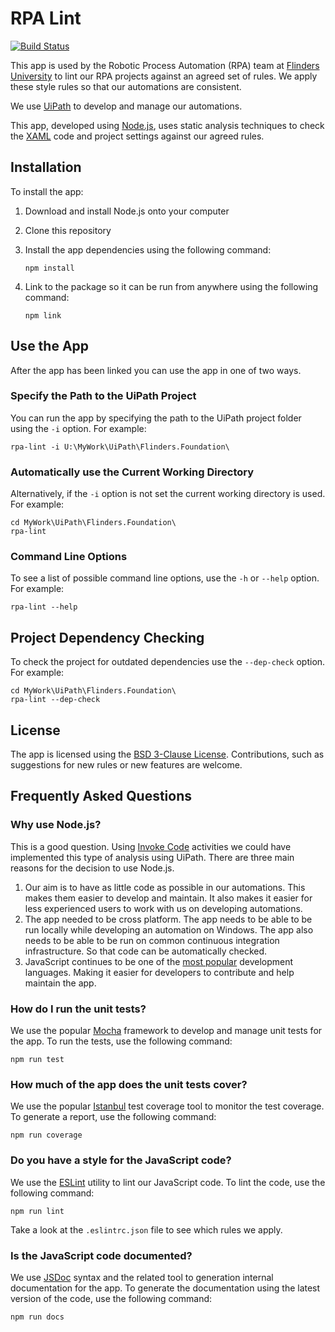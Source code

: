 <!-- markdownlint-disable no-trailing-punctuation -->
# RPA Lint #

[![Build Status](https://travis-ci.org/flindersuni/rpa-lint.svg?branch=master)](https://travis-ci.org/flindersuni/rpa-lint)

This app is used by the Robotic Process Automation (RPA) team at [Flinders University][flinders] to lint our RPA projects against an agreed set of rules. We apply these style rules so that our automations are consistent.

We use [UiPath][uipath] to develop and manage our automations.

This app, developed using [Node.js][nodejs], uses static analysis techniques to check the [XAML][xaml] code and project settings against our agreed rules.

## Installation ##

To install the app:

1. Download and install Node.js onto your computer
2. Clone this repository
3. Install the app dependencies using the following command:

    ```shell
    npm install
    ````

4. Link to the package so it can be run from anywhere using the following command:

    ```shell
    npm link
    ```

## Use the App ##

After the app has been linked you can use the app in one of two ways.

### Specify the Path to the UiPath Project ###

You can run the app by specifying the path to the UiPath project folder using the `-i` option. For example:

```shell
rpa-lint -i U:\MyWork\UiPath\Flinders.Foundation\
```

### Automatically use the Current Working Directory ###

Alternatively, if the `-i` option is not set the current working directory is used. For example:

```shell
cd MyWork\UiPath\Flinders.Foundation\
rpa-lint
```

### Command Line Options ###

To see a list of possible command line options, use the `-h` or `--help` option. For example:

```shell
rpa-lint --help
```

## Project Dependency Checking ###

To check the project for outdated dependencies use the `--dep-check` option. For example:

```shell
cd MyWork\UiPath\Flinders.Foundation\
rpa-lint --dep-check
```

## License ##

The app is licensed using the [BSD 3-Clause License](LICENSE). Contributions, such as suggestions for new rules or new features are welcome.

## Frequently Asked Questions ##

### Why use Node.js? ###

This is a good question. Using [Invoke Code][invokecode] activities we could have implemented this type of analysis using UiPath. There are three main reasons for the decision to use Node.js.

1. Our aim is to have as little code as possible in our automations. This makes them easier to develop and maintain. It also makes it easier for less experienced users to work with us on developing automations.
2. The app needed to be cross platform. The app needs to be able to be run locally while developing an automation on Windows. The app also needs to be able to be run on common continuous integration infrastructure. So that code can be automatically checked.
3. JavaScript continues to be one of the [most popular][stackoverflow] development languages. Making it easier for developers to contribute and help maintain the app.

### How do I run the unit tests? ###

We use the popular [Mocha][mochajs] framework to develop and manage unit tests for the app. To run the tests, use the following command:

```shell
npm run test
```

### How much of the app does the unit tests cover? ###

We use the popular [Istanbul][instanbuljs] test coverage tool to monitor the test coverage. To generate a report, use the following command:

```shell
npm run coverage
```

### Do you have a style for the JavaScript code? ###

We use the [ESLint][eslint] utility to lint our JavaScript code. To lint the code, use the following command:

```shell
npm run lint
```

Take a look at the `.eslintrc.json` file to see which rules we apply.

### Is the JavaScript code documented? ###

We use [JSDoc][jsdoc] syntax and the related tool to generation internal documentation for the app. To generate the documentation using the latest version of the code, use the following command:

```shell
npm run docs
```

[eslint]: https://eslint.org/
[flinders]: https://www.flinders.edu.au/
[instanbuljs]: https://istanbul.js.org/
[invokecode]: https://activities.uipath.com/docs/invoke-code
[jsdoc]: https://jsdoc.app/
[mochajs]: https://mochajs.org/
[nodejs]: https://nodejs.org/
[stackoverflow]: https://insights.stackoverflow.com/survey/2019#technology-_-programming-scripting-and-markup-languages
[uipath]: https://www.uipath.com/
[xaml]: https://en.wikipedia.org/wiki/Extensible_Application_Markup_Language
